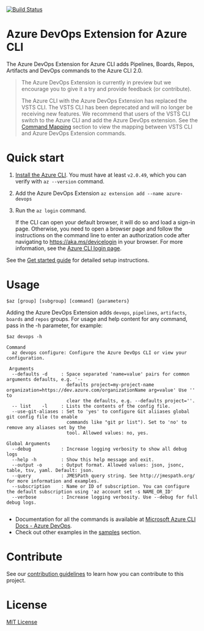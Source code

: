 [![Build Status](https://dev.azure.com/AzureDevOpsCliOrg/AzureDevOpsCli/_apis/build/status/YAML/Azure%20DevOps%20CLI%20-%20Merge%20GitHub%20YAML?branchName=azuredevopscli-dev)](https://dev.azure.com/AzureDevOpsCliOrg/AzureDevOpsCli/_build/latest?definitionId=38?branchName=azuredevopscli-dev)


# Azure DevOps Extension for Azure CLI


The Azure DevOps Extension for Azure CLI adds Pipelines, Boards, Repos, Artifacts and DevOps commands to the Azure CLI 2.0. 

> The Azure DevOps Extension is currently in preview but we encourage you to give it a try and provide feedback (or contribute).
>
>The Azure CLI with the Azure DevOps Extension has replaced the VSTS CLI. The VSTS CLI has been deprecated and will no longer be receiving new features. We recommend that users of the VSTS CLI switch to the Azure CLI and add the Azure DevOps extension. See the [Command Mapping](/doc/command_mapping.md) section to view the mapping between VSTS CLI and Azure DevOps Extension commands. 


# Quick start

1. [Install the Azure CLI](https://docs.microsoft.com/cli/azure/install-azure-cli). 
You must have at least `v2.0.49`, which you can verify with `az --version` command.
2. Add the Azure DevOps Extension
`az extension add --name azure-devops`
3. Run the `az login` command. 

    If the CLI can open your default browser, it will do so and load a sign-in page.
    Otherwise, you need to open a browser page and follow the instructions on the command line to enter an authorization code after       navigating to https://aka.ms/devicelogin in your browser. For more information, see the [Azure CLI login page](https://docs.microsoft.com/cli/azure/authenticate-azure-cli?view=azure-cli-latest). 

See the [Get started guide](/doc/getting_started.md) for detailed setup instructions. 

# Usage
```
$az [group] [subgroup] [command] {parameters}
```
Adding the Azure DevOps Extension adds `devops`, `pipelines`, `artifacts`, `boards` and `repos` groups.
For usage and help content for any command, pass in the -h parameter, for example:
```
$az devops -h
```
```
Command
  az devops configure: Configure the Azure DevOps CLI or view your configuration.
  
 Arguments
  --defaults -d     : Space separated 'name=value' pairs for common arguments defaults, e.g. '--
                      defaults project=my-project-name organization=https://dev.azure.com/organizationName arg=value' Use '' to 
                      clear the defaults, e.g. --defaults project=''.
  -- list    -l     : Lists the contents of the config file.
  --use-git-aliases : Set to 'yes' to configure Git aliiases global git config file (to enable 
                      commands like "git pr list"). Set to 'no' to remove any aliases set by the
                      tool. Allowed values: no, yes.

Global Arguments
  --debug           : Increase logging verbosity to show all debug logs
  --help -h         : Show this help message and exit.
  --output -o       : Output format. Allowed values: json, jsonc, table, tsv, yaml. Default: json.
  --query           : JMESPath query string. See http://jmespath.org/ for more information and examples.
  --subscription    : Name or ID of subscription. You can configure the default subscription using 'az account set -s NAME_OR_ID'
  --verbose         : Increase logging verbosity. Use --debug for full debug logs.
 
```
- Documentation for all the commands is available at [Microsoft Azure CLI Docs - Azure DevOps](https://docs.microsoft.com/cli/azure/ext/azure-devops/?view=azure-cli-latest). 
- Check out other examples in the [samples](/doc/samples.md) section.

# Contribute
See our [contribution guidelines](CONTRIBUTING.md) to learn how you can contribute to this project.

# License
[MIT License](LICENSE)
